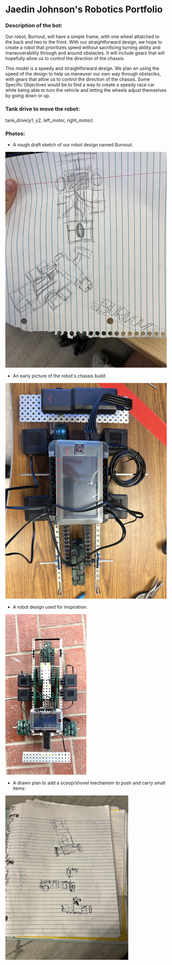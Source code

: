 # Jaedin Johnson's Robotics Portfolio

### Description of the bot: 
Our robot, Burnout, will have a simple frame, with one wheel attatched to the back and two to the front. With our straightforward design, we hope to create a robot that prioritizes speed without sacrificing turning ability and maneuverability through and around obstacles. It will include gears that will hopefully allow us to control the direction of the chassis.

This model is a speedy and straightforward design. We plan on using the speed of the design to help us maneuver our own way through obstacles, with gears that allow us to control the direction of the chassis. Some Specific Objectives would be to find a way to create a speedy race car while being able to turn the vehicle and letting the wheels adjust themselves by going down or up.

<!--Inspiration: https://www.vexforum.com/t/vex-racing-competition/78012-->

### Tank drive to move the robot:
tank_drive(y1, y2, left_motor, right_motor)

### Photos: 
- A rough draft sketch of our robot design named Burnout:

![Rough draft](https://github.com/jaedin-johnson/robotics_portfolio/blob/main/images/roughphoto.jpeg?raw=true)

- An early picture of the robot's chassis build:

![Chassis build](https://github.com/jaedin-johnson/robotics_portfolio/blob/main/images/chassisphoto.jpg?raw=true)

- A robot design used for inspiration:

![Design inspiration](https://github.com/jaedin-johnson/robotics_portfolio/blob/main/images/inspirationphoto.jpeg?raw=true)

- A drawn plan to add a scoop/shovel mechanism to push and carry small items:

![Drawn Lift/Push System](https://github.com/jaedin-johnson/robotics_portfolio/blob/main/images/liftpushsystem.jpg?raw=true)

